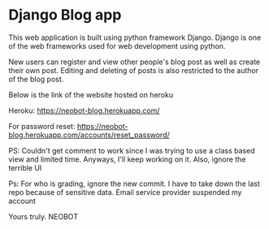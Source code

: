 # Django Blog app
This web application is built using python framework Django.
Django is one of the web frameworks used for web development using python.

New users can register and view other people's blog post as well as create their own post.
Editing and deleting of posts is also restricted to the author of the blog post.

Below is the link of the website hosted on heroku

Heroku: https://neobot-blog.herokuapp.com/

For password reset: https://neobot-blog.herokuapp.com/accounts/reset_password/

PS: Couldn't get comment to work since I was trying to use a class based view and limited time. 
Anyways, I'll keep working on it. Also, ignore the terrible UI

Ps: For who is grading, ignore the new commit. I have to take down the last repo because of sensitive data. Email service provider suspended my account

Yours truly.
NEOBOT
